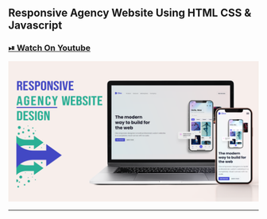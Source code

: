 ## Responsive Agency Website Using HTML CSS & Javascript

### [⏯ Watch On Youtube](https://youtu.be/23uzhYySQrE)

![thumbnail](thumbnail.png)

----------